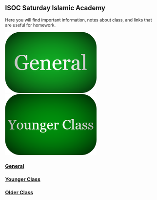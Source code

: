 ## ISOC Saturday Islamic Academy

Here you will find important information, notes about class, and links that are useful for homework. 

[![alt text](https://raw.githubusercontent.com/isocia/isocia.github.io/master/General.png)](https://isocia.github.io/General) [![alt text](https://raw.githubusercontent.com/isocia/isocia.github.io/master/Younger%20Class.png)](https://isocia.github.io/YoungerClass)

### [__General__](https://isocia.github.io/General)
### [__Younger Class__](https://isocia.github.io/YoungerClass)
### [__Older Class__](https://isocia.github.io/OlderClass)

